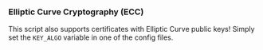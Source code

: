 ### Elliptic Curve Cryptography (ECC)

This script also supports certificates with Elliptic Curve public keys!
Simply set the `KEY_ALGO` variable in one of the config files.
